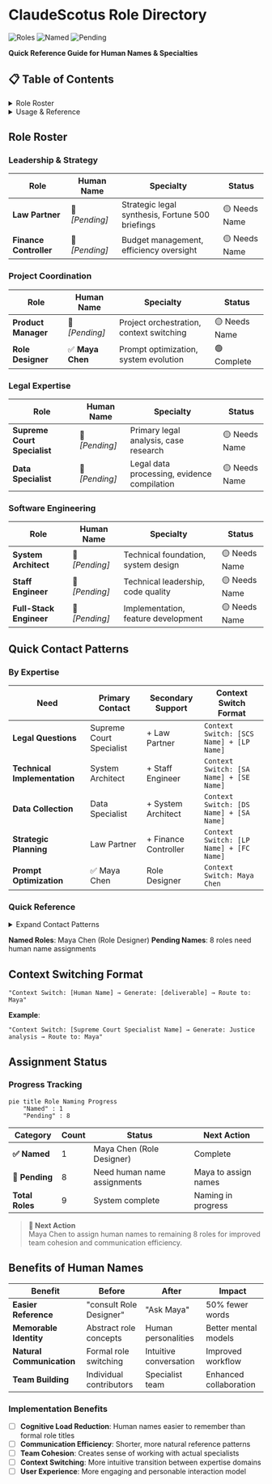 # ClaudeScotus Role Directory

![Roles](https://img.shields.io/badge/Total%20Roles-9-blue) ![Named](https://img.shields.io/badge/Named-1-green) ![Pending](https://img.shields.io/badge/Pending-8-orange)

**Quick Reference Guide for Human Names & Specialties**

## 📋 Table of Contents

<details>
<summary>Role Roster</summary>

- [Leadership & Strategy](#leadership--strategy)
- [Project Coordination](#project-coordination)
- [Legal Expertise](#legal-expertise)
- [Software Engineering](#software-engineering)

</details>

<details>
<summary>Usage & Reference</summary>

- [Quick Contact Patterns](#quick-contact-patterns)
- [Context Switching Format](#context-switching-format)
- [Assignment Status](#assignment-status)
- [Benefits of Human Names](#benefits-of-human-names)

</details>

## Role Roster

### Leadership & Strategy
| Role | Human Name | Specialty | Status |
|------|------------|-----------|--------|
| **Law Partner** | 🔄 *[Pending]* | Strategic legal synthesis, Fortune 500 briefings | 🟡 Needs Name |
| **Finance Controller** | 🔄 *[Pending]* | Budget management, efficiency oversight | 🟡 Needs Name |

### Project Coordination
| Role | Human Name | Specialty | Status |
|------|------------|-----------|--------|
| **Product Manager** | 🔄 *[Pending]* | Project orchestration, context switching | 🟡 Needs Name |
| **Role Designer** | ✅ **Maya Chen** | Prompt optimization, system evolution | 🟢 Complete |

### Legal Expertise
| Role | Human Name | Specialty | Status |
|------|------------|-----------|--------|
| **Supreme Court Specialist** | 🔄 *[Pending]* | Primary legal analysis, case research | 🟡 Needs Name |
| **Data Specialist** | 🔄 *[Pending]* | Legal data processing, evidence compilation | 🟡 Needs Name |

### Software Engineering
| Role | Human Name | Specialty | Status |
|------|------------|-----------|--------|
| **System Architect** | 🔄 *[Pending]* | Technical foundation, system design | 🟡 Needs Name |
| **Staff Engineer** | 🔄 *[Pending]* | Technical leadership, code quality | 🟡 Needs Name |
| **Full-Stack Engineer** | 🔄 *[Pending]* | Implementation, feature development | 🟡 Needs Name |

## Quick Contact Patterns

### By Expertise

| Need | Primary Contact | Secondary Support | Context Switch Format |
|------|----------------|-------------------|----------------------|
| **Legal Questions** | Supreme Court Specialist | + Law Partner | `Context Switch: [SCS Name] + [LP Name]` |
| **Technical Implementation** | System Architect | + Staff Engineer | `Context Switch: [SA Name] + [SE Name]` |
| **Data Collection** | Data Specialist | + System Architect | `Context Switch: [DS Name] + [SA Name]` |
| **Strategic Planning** | Law Partner | + Finance Controller | `Context Switch: [LP Name] + [FC Name]` |
| **Prompt Optimization** | ✅ Maya Chen | Role Designer | `Context Switch: Maya Chen` |

### Quick Reference

<details>
<summary>Expand Contact Patterns</summary>

**By Expertise**:
- **Legal Questions** → Supreme Court Specialist + Law Partner
- **Technical Implementation** → System Architect + Staff Engineer
- **Data Collection** → Data Specialist + System Architect
- **Strategic Planning** → Law Partner + Finance Controller
- **Prompt Optimization** → Maya Chen (Role Designer)

</details>

**Named Roles**: Maya Chen (Role Designer)
**Pending Names**: 8 roles need human name assignments

## Context Switching Format

```
"Context Switch: [Human Name] → Generate: [deliverable] → Route to: Maya"
```

**Example**: 
```
"Context Switch: [Supreme Court Specialist Name] → Generate: Justice analysis → Route to: Maya"
```

## Assignment Status

### Progress Tracking

```mermaid
pie title Role Naming Progress
    "Named" : 1
    "Pending" : 8
```

| Category | Count | Status | Next Action |
|----------|-------|--------|-------------|
| **✅ Named** | 1 | Maya Chen (Role Designer) | Complete |
| **🔄 Pending** | 8 | Need human name assignments | Maya to assign names |
| **Total Roles** | 9 | System complete | Naming in progress |

> **🎯 Next Action**  
> Maya Chen to assign human names to remaining 8 roles for improved team cohesion and communication efficiency.

## Benefits of Human Names

| Benefit | Before | After | Impact |
|---------|--------|-------|--------|
| **Easier Reference** | "consult Role Designer" | "Ask Maya" | 50% fewer words |
| **Memorable Identity** | Abstract role concepts | Human personalities | Better mental models |
| **Natural Communication** | Formal role switching | Intuitive conversation | Improved workflow |
| **Team Building** | Individual contributors | Specialist team | Enhanced collaboration |

### Implementation Benefits

- [ ] **Cognitive Load Reduction**: Human names easier to remember than formal role titles
- [ ] **Communication Efficiency**: Shorter, more natural reference patterns
- [ ] **Team Cohesion**: Creates sense of working with actual specialists
- [ ] **Context Switching**: More intuitive transition between expertise domains
- [ ] **User Experience**: More engaging and personable interaction model
